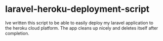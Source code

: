 # laravel-heroku-deployment-script
Ive written this script to be able to easily deploy my laravel application to the heroku cloud platform. The app cleans up nicely and deletes itself after completion.
